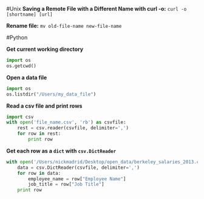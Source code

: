 #Unix
**Saving a Remote File with a Different Name with curl -o:**
```curl -o [shortname] [url] ```

**Rename file:**
```mv old-file-name new-file-name```



#Python

**Get current working directory**
```python
import os
os.getcwd()
```

**Open a data file**
```python
import os
os.listdir("/Users/my_data_file")
```

**Read a csv file and print rows**
```python
import csv
with open('file_name.csv', 'rb') as csvfile:
    rest = csv.reader(csvfile, delimiter=',')
    for row in rest:
        print row
```

**Get each row as a `dict` with `csv.DictReader`**
```python
with open('/Users/nickmadrid/Desktop/open_data/berkeley_salaries_2013.csv', 'rb') as csvfile:
    data = csv.DictReader(csvfile, delimiter=',')
    for row in data:
        employee_name = row["Employee Name"]
        job_title = row["Job Title"]
    print row
```

